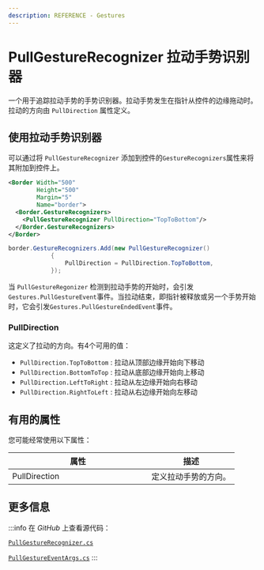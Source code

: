 ```yaml
---
description: REFERENCE - Gestures
---
```


# PullGestureRecognizer 拉动手势识别器

一个用于追踪拉动手势的手势识别器。拉动手势发生在指针从控件的边缘拖动时。拉动的方向由 `PullDirection` 属性定义。

## 使用拉动手势识别器
可以通过将 `PullGestureRecognizer` 添加到控件的`GestureRecognizers`属性来将其附加到控件上。
```xml
<Border Width="500"
        Height="500"
        Margin="5"
        Name="border">
  <Border.GestureRecognizers>
    <PullGestureRecognizer PullDirection="TopToBottom"/>
  </Border.GestureRecognizers>
</Border>
```

```csharp title='C#'
border.GestureRecognizers.Add(new PullGestureRecognizer()
            {
                PullDirection = PullDirection.TopToBottom,
            });
```

当 `PullGestureRegonizer` 检测到拉动手势的开始时，会引发`Gestures.PullGestureEvent`事件。当拉动结束，即指针被释放或另一个手势开始时，它会引发`Gestures.PullGestureEndedEvent`事件。

### PullDirection
这定义了拉动的方向。有4个可用的值：
* `PullDirection.TopToBottom` : 拉动从顶部边缘开始向下移动
* `PullDirection.BottomToTop` : 拉动从底部边缘开始向上移动
* `PullDirection.LeftToRight` : 拉动从左边缘开始向右移动
* `PullDirection.RightToLeft` : 拉动从右边缘开始向左移动

## 有用的属性

您可能经常使用以下属性：

<table>
    <thead>
      <tr>
        <th width="266">属性</th>
        <th>描述</th>
      </tr>
    </thead>
    <tbody>
      <tr>
        <td>PullDirection</td>
        <td>定义拉动手势的方向。</td>
      </tr>
    </tbody>
  </table>


## 更多信息

:::info
在 _GitHub_ 上查看源代码：

[`PullGestureRecognizer.cs`](https://github.com/AvaloniaUI/Avalonia/blob/master/src/Avalonia.Base/Input/GestureRecognizers/PullGestureRecognizer.cs)

[`PullGestureEventArgs.cs`](https://github.com/AvaloniaUI/Avalonia/blob/master/src/Avalonia.Base/Input/PullGestureEventArgs.cs)
:::
